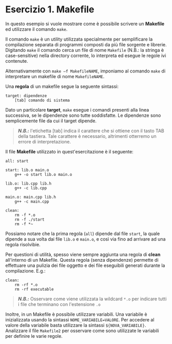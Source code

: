 # Esercizio 1. Makefile

In questo esempio si vuole mostrare come è possibile scrivere un **Makefile** ed utilizzare il comando ``make``.

Il comando ``make`` è un utility utilizzata specialmente per semplificare la compilazione separata di programmi composti da più file sorgente e librerie.
Digitando ``make`` il comando cerca un file di nome ``Makefile`` (N.B.: la stringa è case-sensitive) nella directory corrente, lo interpreta ed esegue le regole ivi contenute.

Alternativamente con ``make –f MakefileNAME``, imponiamo al comando ``make`` di interpretare un makefile di nome ``MakefileNAME``.

Una **regola** di un makefile segue la seguente sintassi:

```make
target: dipendenze
	[tab] comando di sistema
```

Dato un particolare **target**, ``make`` esegue i comandi presenti alla linea successiva, se le dipendenze sono tutte soddisfatte.
Le dipendenze sono semplicemente file da cui il target dipende. 

> **_N.B.:_** l'etichetta [tab] indica il carattere che si ottiene con il tasto TAB della tastiera. Tale carattere è necessario, altrimenti otterremo un errore di interpretazione.

Il file **Makefile** utilizzato in quest'esercitazione è il seguente:

```make
all: start

start: lib.o main.o
	g++ -o start lib.o main.o

lib.o: lib.cpp lib.h
	g++ -c lib.cpp

main.o: main.cpp lib.h
	g++ -c main.cpp

clean:
	rm -f *.o
	rm -f ./start
	rm -f *~
```

Possiamo notare che la prima regola (``all``) dipende dal file ``start``, la quale dipende a sua volta dai file ``lib.o`` e ``main.o``, e così via fino ad arrivare ad una regola risolvibie.

Per questioni di utilità, spesso viene sempre aggiunta una regola di **clean** all'interno di un Makefile. Questa regola (senza dipendenze) permette di effettuare una pulizia dei file oggetto e dei file eseguibili generati durante la compilazione. E.g.:

```make
clean:
	rm -rf *.o
   	rm -rf executable
```
> **_N.B.:_** Osservare come viene utilizzata la wildcard ``*.o`` per indicare tutti i file che terminano con l'estensione ``.o``

Inoltre, in un Makefile è possibile utilizzare variabili. Una variabile è inizializzata usando la sintassi ``NOME_VARIABILE=VALORE``. Per accedere al valore della variabile basta utilizzare la sintassi ``${NOVA_VARIABILE}``.
Analizzare il file ``Makefile2`` per osservare come sono utilizzate le variabili per definire le varie regole.

